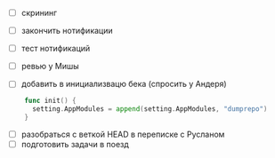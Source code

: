 - [ ] скрининг

- [ ] закончить нотификации
- [ ] тест нотификаций
- [ ] ревью у Мишы
- [ ] добавить в инициализвацю бека (спросить у Андеря)
```go
	func init() {
	  setting.AppModules = append(setting.AppModules, "dumprepo")
	}
```

- [ ] разобраться с веткой HEAD в переписке с Русланом
- [ ] подготовить задачи в поезд